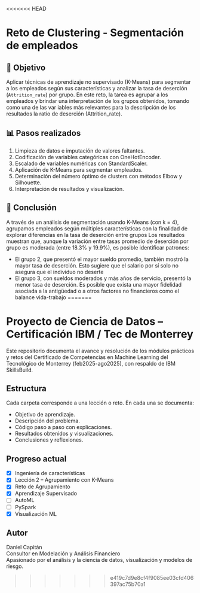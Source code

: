 <<<<<<< HEAD
# Reto de Clustering - Segmentación de empleados

## 🎯 Objetivo
Aplicar técnicas de aprendizaje no supervisado (K-Means) para segmentar a los empleados según sus características y analizar la tasa de deserción (`Attrition_rate`) por grupo.
En este reto, la tarea es agrupar a los empleados y brindar una interpretación de los grupos obtenidos, tomando como una de las var iables más relevantes para la descripción de los resultados la ratio de deserción (Attrition_rate). 

## 📊 Pasos realizados
1. Limpieza de datos e imputación de valores faltantes.
2. Codificación de variables categóricas con OneHotEncoder.
3. Escalado de variables numéricas con StandardScaler.
4. Aplicación de K-Means para segmentar empleados.
5. Determinación del número óptimo de clusters con métodos Elbow y Silhouette.
6. Interpretación de resultados y visualización.

## 🧠 Conclusión
A través de un análisis de segmentación usando K-Means (con k = 4), agrupamos empleados según múltiples características con la finalidad de explorar diferencias en la tasa de deserción entre grupos
Los resultados muestran que, aunque la variación entre tasas promedio de deserción por grupo es moderada (entre 18.3% y 19.9%), es posible identificar patrones:
* El grupo 2, que presentó el mayor sueldo promedio, también mostró la mayor tasa de deserción. Esto sugiere que el salario por sí solo no asegura que el individuo no deserte
* El grupo 3, con sueldos moderados y más años de servicio, presentó la menor tasa de deserción. Es posible que exista una mayor fidelidad asociada a la antigüedad o a otros factores no financieros como el balance vida-trabajo
=======
# Proyecto de Ciencia de Datos – Certificación IBM / Tec de Monterrey

Este repositorio documenta el avance y resolución de los módulos prácticos y retos del Certificado de Competencias en Machine Learning del Tecnológico de Monterrey (feb2025-ago2025), con respaldo de IBM SkillsBuild.

## Estructura

Cada carpeta corresponde a una lección o reto. En cada una se documenta:

- Objetivo de aprendizaje.
- Descripción del problema.
- Código paso a paso con explicaciones.
- Resultados obtenidos y visualizaciones.
- Conclusiones y reflexiones.

## Progreso actual

- [x] Ingeniería de características
- [x] Lección 2 – Agrupamiento con K-Means
- [x] Reto de Agrupamiento
- [x] Aprendizaje Supervisado
- [ ] AutoML
- [ ] PySpark
- [x] Visualización ML

## Autor

Daniel Capitán  
Consultor en Modelación y Análisis Financiero  
Apasionado por el análisis y la ciencia de datos, visualización y modelos de riesgo.
>>>>>>> e419c7d9e8cf4f9085ee03cfd406397ac75b70a1
